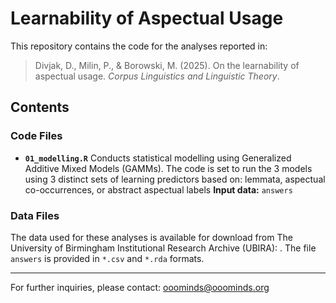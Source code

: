 
# Learnability of Aspectual Usage

This repository contains the code for the analyses reported in:

> Divjak, D., Milin, P., & Borowski, M. (2025). On the learnability of aspectual usage. *Corpus Linguistics and Linguistic Theory*.

## Contents

### Code Files

- **`01_modelling.R`**
  Conducts statistical modelling using Generalized Additive Mixed Models (GAMMs). The code is set to run the 3 models using 3 distinct sets of learning predictors based on: lemmata, aspectual co-occurrences, or abstract aspectual labels
  **Input data:** `answers`

### Data Files

The data used for these analyses is available for download from The University of Birmingham Institutional Research Archive (UBIRA): [<LINK>](<LINK>). The file `answers` is provided in `*.csv` and `*.rda` formats.

---

For further inquiries, please contact: [ooominds@ooominds.org](mailto:ooominds@ooominds.org)

